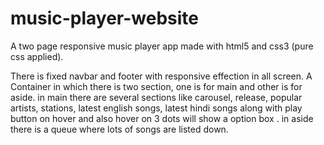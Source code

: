 # music-player-website
A two page responsive music player app made with html5 and css3 (pure css applied).

There is fixed navbar and footer with responsive effection in all screen. A Container in which there is two section, one is for main and other is for aside. in main there are several sections like carousel, release, popular artists, stations, latest english songs, latest hindi songs along with play button on hover and also hover on 3 dots will show a option box . in aside there is a queue where lots of songs are listed down.

